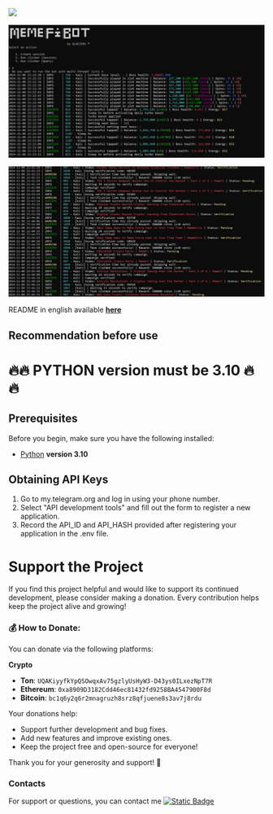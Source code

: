 [<img src="https://img.shields.io/badge/Telegram-%40Me-orange">](https://t.me/glacier6496)

![img1](.github/images/Demo.PNG)


![img1](.github/images/Demo2.PNG)

README in english available [**here**](https://github.com/glaciers64/MemeFiBot/blob/main/README-EN.md)

## Recommendation before use

# 🔥🔥 PYTHON version must be 3.10 🔥🔥
## Prerequisites
Before you begin, make sure you have the following installed:
- [Python](https://www.python.org/downloads/) **version 3.10**

## Obtaining API Keys
1. Go to my.telegram.org and log in using your phone number.
2. Select "API development tools" and fill out the form to register a new application.
3. Record the API_ID and API_HASH provided after registering your application in the .env file.

# Support the Project

If you find this project helpful and would like to support its continued development, please consider making a donation. Every contribution helps keep the project alive and growing!

### 💰 How to Donate:

You can donate via the following platforms:


 **Crypto**  
   - **Ton**: `UQAKiyyfkYpQSOwqxAv75gzlyUsHyW3-D43ys0ILxezNpT7R`
   - **Ethereum**: `0xa8909D3182Cdd46ec81432fd9258BA4547900F8d`
   - **Bitcoin**: `bc1q6y2q6r2mnagruzh8srz8qfjuene8s3av7j8rdu`

Your donations help:
 
- Support further development and bug fixes.
- Add new features and improve existing ones.
- Keep the project free and open-source for everyone!

Thank you for your generosity and support! 🙏


### Contacts
For support or questions, you can contact me [![Static Badge](https://img.shields.io/badge/telegram-bot_author-link?style=for-the-badge&logo=telegram&logoColor=white&logoSize=auto&color=blue)](https://t.me/glacier6496)
